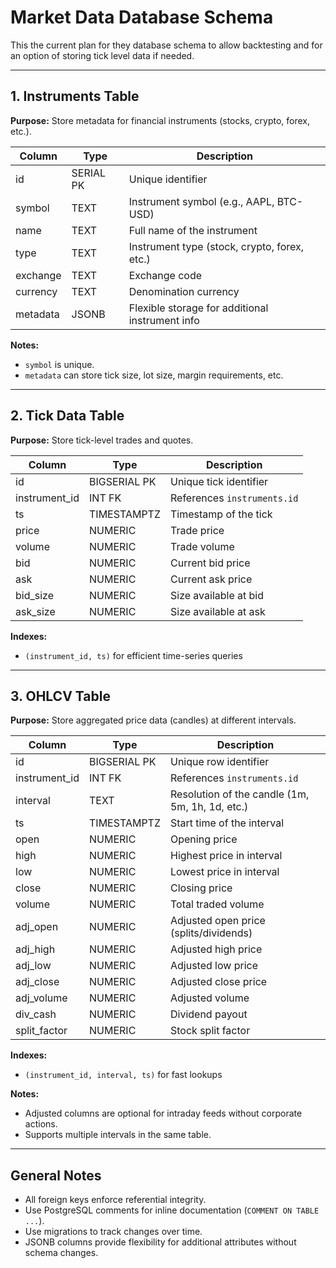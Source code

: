 # Market Data Database Schema

This the current plan for they database schema to allow backtesting and for an option of storing tick level data if needed.

---

## 1. Instruments Table

**Purpose:** Store metadata for financial instruments (stocks, crypto, forex, etc.).

| Column     | Type       | Description                                           |
|------------|----------- |-------------------------------------------------------|
| id         | SERIAL PK  | Unique identifier                                     |
| symbol     | TEXT       | Instrument symbol (e.g., AAPL, BTC-USD)               |
| name       | TEXT       | Full name of the instrument                           |
| type       | TEXT       | Instrument type (stock, crypto, forex, etc.)          |
| exchange   | TEXT       | Exchange code                                         |
| currency   | TEXT       | Denomination currency                                 |
| metadata   | JSONB      | Flexible storage for additional instrument info       |

**Notes:**  
- `symbol` is unique.  
- `metadata` can store tick size, lot size, margin requirements, etc.  

---

## 2. Tick Data Table

**Purpose:** Store tick-level trades and quotes.

| Column        | Type         | Description                                       |
|---------------|------------- |---------------------------------------------------|
| id            | BIGSERIAL PK | Unique tick identifier                            |
| instrument_id | INT FK       | References `instruments.id`                       |
| ts            | TIMESTAMPTZ  | Timestamp of the tick                             |
| price         | NUMERIC      | Trade price                                       |
| volume        | NUMERIC      | Trade volume                                      |
| bid           | NUMERIC      | Current bid price                                 |
| ask           | NUMERIC      | Current ask price                                 |
| bid_size      | NUMERIC      | Size available at bid                             |
| ask_size      | NUMERIC      | Size available at ask                             |

**Indexes:**  
- `(instrument_id, ts)` for efficient time-series queries  

---

## 3. OHLCV Table

**Purpose:** Store aggregated price data (candles) at different intervals.

| Column       | Type         | Description                                       |
|------------- |--------------|---------------------------------------------------|
| id           | BIGSERIAL PK | Unique row identifier                             |
| instrument_id| INT FK       | References `instruments.id`                       |
| interval     | TEXT         | Resolution of the candle (1m, 5m, 1h, 1d, etc.)   |
| ts           | TIMESTAMPTZ  | Start time of the interval                        |
| open         | NUMERIC      | Opening price                                     |
| high         | NUMERIC      | Highest price in interval                         |
| low          | NUMERIC      | Lowest price in interval                          |
| close        | NUMERIC      | Closing price                                     |
| volume       | NUMERIC      | Total traded volume                               |
| adj_open     | NUMERIC      | Adjusted open price (splits/dividends)            |
| adj_high     | NUMERIC      | Adjusted high price                               |
| adj_low      | NUMERIC      | Adjusted low price                                |
| adj_close    | NUMERIC      | Adjusted close price                              |
| adj_volume   | NUMERIC      | Adjusted volume                                   |
| div_cash     | NUMERIC      | Dividend payout                                   |
| split_factor | NUMERIC      | Stock split factor                                |

**Indexes:**  
- `(instrument_id, interval, ts)` for fast lookups  

**Notes:**  
- Adjusted columns are optional for intraday feeds without corporate actions.  
- Supports multiple intervals in the same table.  

---

## General Notes

- All foreign keys enforce referential integrity.  
- Use PostgreSQL comments for inline documentation (`COMMENT ON TABLE ...`).  
- Use migrations to track changes over time.  
- JSONB columns provide flexibility for additional attributes without schema changes.